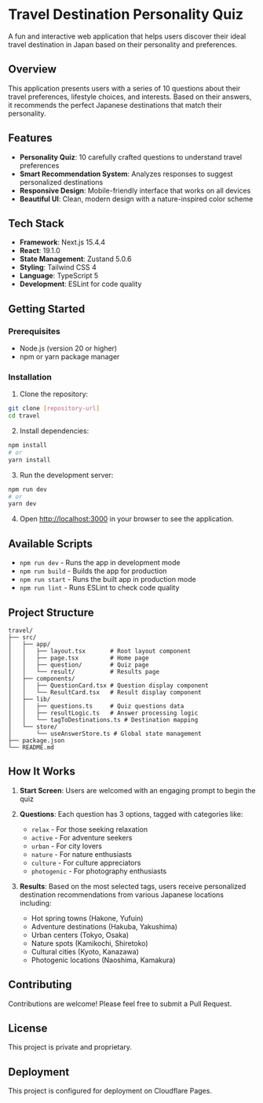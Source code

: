 # Travel Destination Personality Quiz

A fun and interactive web application that helps users discover their ideal travel destination in Japan based on their personality and preferences.

## Overview

This application presents users with a series of 10 questions about their travel preferences, lifestyle choices, and interests. Based on their answers, it recommends the perfect Japanese destinations that match their personality.

## Features

- **Personality Quiz**: 10 carefully crafted questions to understand travel preferences
- **Smart Recommendation System**: Analyzes responses to suggest personalized destinations
- **Responsive Design**: Mobile-friendly interface that works on all devices
- **Beautiful UI**: Clean, modern design with a nature-inspired color scheme

## Tech Stack

- **Framework**: Next.js 15.4.4
- **React**: 19.1.0
- **State Management**: Zustand 5.0.6
- **Styling**: Tailwind CSS 4
- **Language**: TypeScript 5
- **Development**: ESLint for code quality

## Getting Started

### Prerequisites

- Node.js (version 20 or higher)
- npm or yarn package manager

### Installation

1. Clone the repository:
```bash
git clone [repository-url]
cd travel
```

2. Install dependencies:
```bash
npm install
# or
yarn install
```

3. Run the development server:
```bash
npm run dev
# or
yarn dev
```

4. Open [http://localhost:3000](http://localhost:3000) in your browser to see the application.

## Available Scripts

- `npm run dev` - Runs the app in development mode
- `npm run build` - Builds the app for production
- `npm run start` - Runs the built app in production mode
- `npm run lint` - Runs ESLint to check code quality

## Project Structure

```
travel/
├── src/
│   ├── app/
│   │   ├── layout.tsx       # Root layout component
│   │   ├── page.tsx         # Home page
│   │   ├── question/        # Quiz page
│   │   └── result/          # Results page
│   ├── components/
│   │   ├── QuestionCard.tsx # Question display component
│   │   └── ResultCard.tsx   # Result display component
│   ├── lib/
│   │   ├── questions.ts     # Quiz questions data
│   │   ├── resultLogic.ts   # Answer processing logic
│   │   └── tagToDestinations.ts # Destination mapping
│   └── store/
│       └── useAnswerStore.ts # Global state management
├── package.json
└── README.md
```

## How It Works

1. **Start Screen**: Users are welcomed with an engaging prompt to begin the quiz
2. **Questions**: Each question has 3 options, tagged with categories like:
   - `relax` - For those seeking relaxation
   - `active` - For adventure seekers
   - `urban` - For city lovers
   - `nature` - For nature enthusiasts
   - `culture` - For culture appreciators
   - `photogenic` - For photography enthusiasts

3. **Results**: Based on the most selected tags, users receive personalized destination recommendations from various Japanese locations including:
   - Hot spring towns (Hakone, Yufuin)
   - Adventure destinations (Hakuba, Yakushima)
   - Urban centers (Tokyo, Osaka)
   - Nature spots (Kamikochi, Shiretoko)
   - Cultural cities (Kyoto, Kanazawa)
   - Photogenic locations (Naoshima, Kamakura)

## Contributing

Contributions are welcome! Please feel free to submit a Pull Request.

## License

This project is private and proprietary.

## Deployment

This project is configured for deployment on Cloudflare Pages.
